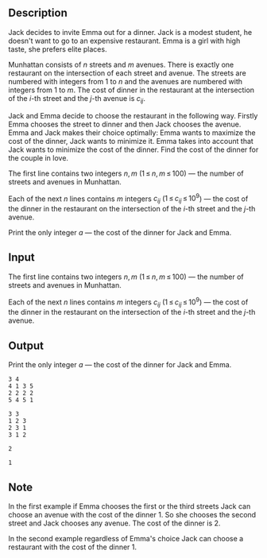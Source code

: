 ## Description

<div><p>Jack decides to invite Emma out for a dinner. Jack is a modest student, he doesn't want to go to an expensive restaurant. Emma is a girl with high taste, she prefers elite places.</p><p>Munhattan consists of <span class="tex-span"><i>n</i></span> streets and <span class="tex-span"><i>m</i></span> avenues. There is exactly one restaurant on the intersection of each street and avenue. The streets are numbered with integers from <span class="tex-span">1</span> to <span class="tex-span"><i>n</i></span> and the avenues are numbered with integers from <span class="tex-span">1</span> to <span class="tex-span"><i>m</i></span>. The cost of dinner in the restaurant at the intersection of the <span class="tex-span"><i>i</i></span>-th street and the <span class="tex-span"><i>j</i></span>-th avenue is <span class="tex-span"><i>c</i><sub class="lower-index"><i>ij</i></sub></span>.</p><p>Jack and Emma decide to choose the restaurant in the following way. Firstly Emma chooses the street to dinner and then Jack chooses the avenue. Emma and Jack makes their choice optimally: Emma wants to maximize the cost of the dinner, Jack wants to minimize it. Emma takes into account that Jack wants to minimize the cost of the dinner. Find the cost of the dinner for the couple in love.</p></div><div class="input-specification"><p>The first line contains two integers <span class="tex-span"><i>n</i>, <i>m</i></span> (<span class="tex-span">1 ≤ <i>n</i>, <i>m</i> ≤ 100</span>) — the number of streets and avenues in Munhattan.</p><p>Each of the next <span class="tex-span"><i>n</i></span> lines contains <span class="tex-span"><i>m</i></span> integers <span class="tex-span"><i>c</i><sub class="lower-index"><i>ij</i></sub></span> (<span class="tex-span">1 ≤ <i>c</i><sub class="lower-index"><i>ij</i></sub> ≤ 10<sup class="upper-index">9</sup></span>) — the cost of the dinner in the restaurant on the intersection of the <span class="tex-span"><i>i</i></span>-th street and the <span class="tex-span"><i>j</i></span>-th avenue.</p></div><div class="output-specification"><p>Print the only integer <span class="tex-span"><i>a</i></span> — the cost of the dinner for Jack and Emma.</p></div>

## Input

<p>The first line contains two integers <span class="tex-span"><i>n</i>, <i>m</i></span> (<span class="tex-span">1 ≤ <i>n</i>, <i>m</i> ≤ 100</span>) — the number of streets and avenues in Munhattan.</p><p>Each of the next <span class="tex-span"><i>n</i></span> lines contains <span class="tex-span"><i>m</i></span> integers <span class="tex-span"><i>c</i><sub class="lower-index"><i>ij</i></sub></span> (<span class="tex-span">1 ≤ <i>c</i><sub class="lower-index"><i>ij</i></sub> ≤ 10<sup class="upper-index">9</sup></span>) — the cost of the dinner in the restaurant on the intersection of the <span class="tex-span"><i>i</i></span>-th street and the <span class="tex-span"><i>j</i></span>-th avenue.</p>

## Output

<p>Print the only integer <span class="tex-span"><i>a</i></span> — the cost of the dinner for Jack and Emma.</p>





```input1
3 4
4 1 3 5
2 2 2 2
5 4 5 1

```




```input2
3 3
1 2 3
2 3 1
3 1 2

```




```output1
2

```




```output2
1

```



## Note

<p>In the first example if Emma chooses the first or the third streets Jack can choose an avenue with the cost of the dinner <span class="tex-span">1</span>. So she chooses the second street and Jack chooses any avenue. The cost of the dinner is <span class="tex-span">2</span>.</p><p>In the second example regardless of Emma's choice Jack can choose a restaurant with the cost of the dinner <span class="tex-span">1</span>.</p>

